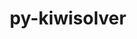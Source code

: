 ---
title: "py-kiwisolver"
layout: cache
categories: [package, develop-2025-03-09]
meta: {"compilers": ["apple-clang@=16.0.0", "gcc@=11.1.0", "gcc@=11.4.0", "gcc@=13.2.0", "gcc@=7.5.0", "oneapi@=2024.2.1"], "num_specs": 14, "num_specs_by_stack": {"data-vis-sdk": 1, "e4s": 3, "e4s-neoverse-v2": 2, "e4s-oneapi": 3, "e4s-rocm-external": 1, "hep": 1, "ml-darwin-aarch64-mps": 1, "ml-linux-aarch64-cpu": 1, "ml-linux-aarch64-cuda": 1, "ml-linux-x86_64-cpu": 1, "ml-linux-x86_64-cuda": 1, "radiuss": 1, "root": 14}, "oss": ["sequoia", "ubuntu18.04", "ubuntu20.04", "ubuntu22.04", "ubuntu24.04"], "platforms": ["darwin", "linux"], "stacks": ["data-vis-sdk", "e4s", "e4s-neoverse-v2", "e4s-oneapi", "e4s-rocm-external", "hep", "ml-darwin-aarch64-mps", "ml-linux-aarch64-cpu", "ml-linux-aarch64-cuda", "ml-linux-x86_64-cpu", "ml-linux-x86_64-cuda", "radiuss", "root"], "targets": ["aarch64", "neoverse_v2", "x86_64_v3"], "versions": ["1.4.5"]}
spec_details: [{"compiler": "gcc@=11.4.0", "hash": "4dw2xpulcblskzzp6fb7bqjngzadqvje", "os": "ubuntu22.04", "platform": "linux", "size": "-", "stacks": ["e4s-neoverse-v2", "root"], "target": "neoverse_v2", "variants": ["build_system=python_pip"], "versions": ["1.4.5"]}, {"compiler": "gcc@=11.4.0", "hash": "6ah2o7ukxdnpsbdahtfuopxcm7kieles", "os": "ubuntu22.04", "platform": "linux", "size": "-", "stacks": ["hep", "root"], "target": "x86_64_v3", "variants": ["build_system=python_pip"], "versions": ["1.4.5"]}, {"compiler": "oneapi@=2024.2.1", "hash": "dxkx7c4azkm36crddva3v536osi7izej", "os": "ubuntu22.04", "platform": "linux", "size": "-", "stacks": ["e4s-oneapi", "root"], "target": "x86_64_v3", "variants": ["build_system=python_pip"], "versions": ["1.4.5"]}, {"compiler": "oneapi@=2024.2.1", "hash": "ebrfqp3knxlg2wouonbuktfmzkjy5kkz", "os": "ubuntu22.04", "platform": "linux", "size": "-", "stacks": ["e4s-oneapi", "root"], "target": "x86_64_v3", "variants": ["build_system=python_pip"], "versions": ["1.4.5"]}, {"compiler": "gcc@=13.2.0", "hash": "ebzy4fhqkpvvfcov5uoupbwunksxp37d", "os": "ubuntu24.04", "platform": "linux", "size": "-", "stacks": ["ml-linux-aarch64-cpu", "ml-linux-aarch64-cuda", "root"], "target": "aarch64", "variants": ["build_system=python_pip"], "versions": ["1.4.5"]}, {"compiler": "gcc@=11.4.0", "hash": "fnyhlprpxoakvd7bzeze3ye6qgial7hm", "os": "ubuntu22.04", "platform": "linux", "size": "-", "stacks": ["e4s", "root"], "target": "x86_64_v3", "variants": ["build_system=python_pip"], "versions": ["1.4.5"]}, {"compiler": "gcc@=11.4.0", "hash": "ggkr5uuzcs2w2gjluxvlvj6ch5zavd6l", "os": "ubuntu22.04", "platform": "linux", "size": "-", "stacks": ["e4s", "root"], "target": "x86_64_v3", "variants": ["build_system=python_pip"], "versions": ["1.4.5"]}, {"compiler": "gcc@=13.2.0", "hash": "ochoyll7sjqi42njgagrkdcgp6auboyi", "os": "ubuntu24.04", "platform": "linux", "size": "-", "stacks": ["ml-linux-x86_64-cpu", "ml-linux-x86_64-cuda", "root"], "target": "x86_64_v3", "variants": ["build_system=python_pip"], "versions": ["1.4.5"]}, {"compiler": "gcc@=11.1.0", "hash": "pml3czjjm2vbgxzudf6qubydjvrfafkv", "os": "ubuntu20.04", "platform": "linux", "size": "-", "stacks": ["data-vis-sdk", "root"], "target": "x86_64_v3", "variants": ["build_system=python_pip"], "versions": ["1.4.5"]}, {"compiler": "apple-clang@=16.0.0", "hash": "r5zu5yidz2juanavkav43ohtz7ad2tqv", "os": "sequoia", "platform": "darwin", "size": "-", "stacks": ["ml-darwin-aarch64-mps", "root"], "target": "aarch64", "variants": ["build_system=python_pip"], "versions": ["1.4.5"]}, {"compiler": "oneapi@=2024.2.1", "hash": "vccmv4joetyvrvdzd44e5x7lazelzo5t", "os": "ubuntu22.04", "platform": "linux", "size": "-", "stacks": ["e4s-oneapi", "root"], "target": "x86_64_v3", "variants": ["build_system=python_pip"], "versions": ["1.4.5"]}, {"compiler": "gcc@=7.5.0", "hash": "vcp3wy7jqqp4sykblhvwukubuucndrg4", "os": "ubuntu18.04", "platform": "linux", "size": "-", "stacks": ["radiuss", "root"], "target": "x86_64_v3", "variants": ["build_system=python_pip"], "versions": ["1.4.5"]}, {"compiler": "gcc@=11.4.0", "hash": "x5tkd6frvac74nukzjevwfjob4364h4l", "os": "ubuntu22.04", "platform": "linux", "size": "-", "stacks": ["e4s-neoverse-v2", "root"], "target": "neoverse_v2", "variants": ["build_system=python_pip"], "versions": ["1.4.5"]}, {"compiler": "gcc@=11.4.0", "hash": "z4oyzwqr6uoj3mkn7cvr3g7u7fz5stdc", "os": "ubuntu22.04", "platform": "linux", "size": "-", "stacks": ["e4s", "e4s-rocm-external", "root"], "target": "x86_64_v3", "variants": ["build_system=python_pip"], "versions": ["1.4.5"]}]
---